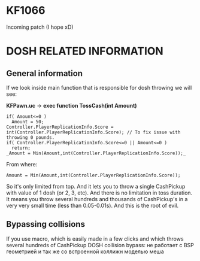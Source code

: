 # KF1066
Incoming patch (I hope xD)

# DOSH RELATED INFORMATION
## General information
If we look inside main function that is responsible for dosh throwing we will see:

**KFPawn.uc** -> **exec function TossCash(int Amount)**
```unrealscript
if( Amount<=0 )
  Amount = 50;
Controller.PlayerReplicationInfo.Score = int(Controller.PlayerReplicationInfo.Score); // To fix issue with throwing 0 pounds.
if( Controller.PlayerReplicationInfo.Score<=0 || Amount<=0 )
  return;
_Amount = Min(Amount,int(Controller.PlayerReplicationInfo.Score));_
```
From where:
```unrealscript
Amount = Min(Amount,int(Controller.PlayerReplicationInfo.Score));
```
So it's only limited from top. And it lets you to throw a single CashPickup with value of 1 dosh (or 2, 3, etc). And there is no limitation in toss duration. It means you throw several hundreds and thousands of CashPickup's in a very very small time (less than 0.05-0.01s). And this is the root of evil.
## Bypassing collisions
If you use macro, which is easily made in a few clicks and which throws several hundreds of CashPickup
DOSH collision bypass: не работает с BSP геометрией и так же со встроенной коллижн моделью меша
